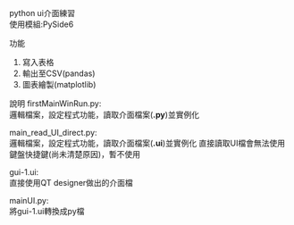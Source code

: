 python ui介面練習  
使用模組:PySide6  

功能
1. 寫入表格
2. 輸出至CSV(pandas)
3. 圖表繪製(matplotlib)

說明
firstMainWinRun.py:   
邏輯檔案，設定程式功能，讀取介面檔案(**.py**)並實例化

main_read_UI_direct.py:   
邏輯檔案，設定程式功能，讀取介面檔案(**.ui**)並實例化
直接讀取UI檔會無法使用鍵盤快捷鍵(尚未清楚原因)，暫不使用

gui-1.ui:  
直接使用QT designer做出的介面檔  

mainUI.py:  
將gui-1.ui轉換成py檔
